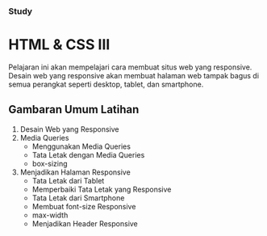 ### Study
# HTML & CSS III
Pelajaran ini akan mempelajari cara membuat situs web yang responsive. Desain web yang responsive akan membuat halaman web tampak bagus di semua perangkat seperti desktop, tablet, dan smartphone.

## Gambaran Umum Latihan
1. Desain Web yang Responsive
2. Media Queries
   * Menggunakan Media Queries
   * Tata Letak dengan Media Queries
   * box-sizing
3. Menjadikan Halaman Responsive
   * Tata Letak dari Tablet
   * Memperbaiki Tata Letak yang Responsive
   * Tata Letak dari Smartphone
   * Membuat font-size Responsive
   * max-width
   * Menjadikan Header Responsive
